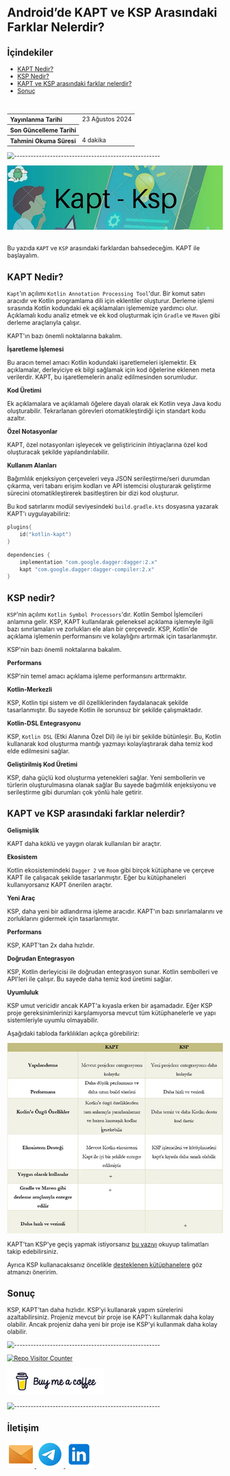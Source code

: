 # Android’de KAPT ve KSP Arasındaki Farklar Nelerdir?

## **İçindekiler**

- [KAPT Nedir?](#kapt-nedir)
- [KSP Nedir?](#ksp-nedir)
- [KAPT ve KSP arasındaki farklar nelerdir?](#kapt-ve-ksp-arasındaki-farklar-nelerdir)
- [Sonuç](#sonuç)

<br>

<table>
  <tr>
    <th style="text-align: left; font-weight: bold;">Yayınlanma Tarihi</th>
    <td style="text-align: left;">23 Ağustos 2024</td>
  </tr>
  <tr>
    <th style="text-align: left; font-weight: bold;">Son Güncelleme Tarihi</th>
    <td style="text-align: left;"></td>
  </tr>
  <tr>
    <th style="text-align: left; font-weight: bold;">Tahmini Okuma Süresi</th>
    <td style="text-align: left;">4 dakika</td>
  </tr>
</table>


![-----------------------------------------------------](../../../Readme%20Resources/Çizgi.png)

<div align="center">
  <img src="./Resources/1.webp" alt="KAPT - KSP"/>
</div>  

<br>

Bu yazıda `KAPT` ve `KSP` arasındaki farklardan bahsedeceğim. KAPT ile başlayalım.


## KAPT Nedir?

`Kapt`'ın açılımı `Kotlin Annotation Processing Tool`'dur. Bir komut satırı aracıdır ve Kotlin programlama dili için eklentiler oluşturur.
Derleme işlemi sırasında Kotlin kodundaki ek açıklamaları işlememize yardımcı olur. Açıklamalı kodu analiz etmek ve ek kod oluşturmak için
`Gradle` ve `Maven` gibi derleme araçlarıyla çalışır.

KAPT'ın bazı önemli noktalarına bakalım.

**İşaretleme İşlemesi**

Bu aracın temel amacı Kotlin kodundaki işaretlemeleri işlemektir. Ek açıklamalar, derleyiciye ek bilgi sağlamak için kod öğelerine eklenen meta verilerdir.
KAPT, bu işaretlemelerin analiz edilmesinden sorumludur.

**Kod Üretimi**

Ek açıklamalara ve açıklamalı öğelere dayalı olarak ek Kotlin veya Java kodu oluşturabilir. Tekrarlanan görevleri otomatikleştirdiği için standart kodu azaltır.

**Özel Notasyonlar**

KAPT, özel notasyonları işleyecek ve geliştiricinin ihtiyaçlarına özel kod oluşturacak şekilde yapılandırılabilir.

**Kullanım Alanları**

Bağımlılık enjeksiyon çerçeveleri veya JSON serileştirme/seri durumdan çıkarma, veri tabanı erişim kodları ve API istemcisi oluşturarak
geliştirme sürecini otomatikleştirerek basitleştiren bir dizi kod oluşturur.

 Bu kod satırlarını modül seviyesindeki `build.gradle.kts` dosyasına yazarak KAPT'ı uygulayabiliriz:

```kotlin
plugins{
    id("kotlin-kapt")
}
```

```kotlin
dependencies {
    implementation "com.google.dagger:dagger:2.x"
    kapt "com.google.dagger:dagger-compiler:2.x"
}
```


## KSP nedir?

`KSP`'nin açılımı `Kotlin Symbol Processors`'dır. Kotlin Sembol İşlemcileri anlamına gelir.
KSP, KAPT kullanılarak geleneksel açıklama işlemeyle ilgili bazı sınırlamaları ve zorlukları ele alan bir çerçevedir.
KSP, Kotlin'de açıklama işlemenin performansını ve kolaylığını artırmak için tasarlanmıştır.

KSP'nin bazı önemli noktalarına bakalım.

**Performans**

KSP'nin temel amacı açıklama işleme performansını arttırmaktır.

**Kotlin-Merkezli**

KSP, Kotlin tipi sistem ve dil özelliklerinden faydalanacak şekilde tasarlanmıştır. Bu sayede Kotlin ile sorunsuz bir şekilde çalışmaktadır.

**Kotlin-DSL Entegrasyonu**

KSP, `Kotlin DSL` (Etki Alanına Özel Dil) ile iyi bir şekilde bütünleşir. Bu, Kotlin kullanarak kod oluşturma mantığı yazmayı kolaylaştırarak
daha temiz kod elde edilmesini sağlar.

**Geliştirilmiş Kod Üretimi**

KSP, daha güçlü kod oluşturma yetenekleri sağlar. Yeni sembollerin ve türlerin oluşturulmasına olanak sağlar
Bu sayede bağımlılık enjeksiyonu ve serileştirme gibi durumları çok yönlü hale getirir.


## KAPT ve KSP arasındaki farklar nelerdir?

**Gelişmişlik**

KAPT daha köklü ve yaygın olarak kullanılan bir araçtır.

**Ekosistem**

Kotlin ekosistemindeki `Dagger 2` ve `Room` gibi birçok kütüphane ve çerçeve KAPT ile çalışacak şekilde tasarlanmıştır.
Eğer bu kütüphaneleri kullanıyorsanız KAPT önerilen araçtır.

**Yeni Araç**

KSP, daha yeni bir adlandırma işleme aracıdır. KAPT'ın bazı sınırlamalarını ve zorluklarını gidermek için tasarlanmıştır.

**Performans**

KSP, KAPT'tan 2x daha hızlıdır.

**Doğrudan Entegrasyon**

KSP, Kotlin derleyicisi ile doğrudan entegrasyon sunar. Kotlin sembolleri ve API'leri ile çalışır. Bu sayede daha temiz kod üretimi sağlar.

**Uyumluluk**

KSP umut vericidir ancak KAPT'a kıyasla erken bir aşamadadır. Eğer KSP proje gereksinimlerinizi karşılamıyorsa mevcut tüm kütüphanelerle ve
yapı sistemleriyle uyumlu olmayabilir.

Aşağıdaki tabloda farklılıkları açıkça görebiliriz:

<img src="./Resources/2.webp" alt="KAPT ve KSP arasındaki farklar"/>

<br>

KAPT'tan KSP'ye geçiş yapmak istiyorsanız [bu yazıyı](https://medium.com/@rchaitanya/android-migrate-from-kapt-to-ksp-4df449d2e269) okuyup talimatları takip edebilirsiniz.

Ayrıca KSP kullanacaksanız öncelikle [desteklenen kütüphanelere](https://kotlinlang.org/docs/ksp-overview.html#resources) göz atmanızı öneririm.

## Sonuç

KSP, KAPT'tan daha hızlıdır. KSP'yi kullanarak yapım sürelerini azaltabilirsiniz. Projeniz mevcut bir proje ise KAPT'ı kullanmak daha kolay olabilir.
Ancak projeniz daha yeni bir proje ise KSP'yi kullanmak daha kolay olabilir.


![-----------------------------------------------------](../../../Readme%20Resources/Çizgi.png)

<a href="https://github.com/mustafatoktas/W.BE_RepoVisitorCounterAPI" target="_blank"> <img src="https://toktasoft.com/api/github2/repo-visitor-counter.php?repo=tfu4ez9n7sdy2p5&show_repo_name=1&show_date=1&show_brand=0" alt="Repo Visitor Counter"/> </a>

<a href="https://buymeacoffee.com/mustafatoktas" target="_blank"> <img src="./../../../Readme Resources/İletişim/Buy Me a Coffee.png" alt="Buy Me a Coffee" height="64"/> </a>


![-----------------------------------------------------](../../../Readme%20Resources/Çizgi.png)

## İletişim

<a href="mailto:info@mustafatoktas.com"              target="_blank"> <img src="./../../../Readme Resources/İletişim/Mail.png"     alt="Mail"     width="64"/> </a>
<a href="https://t.me/mustafatoktas00"               target="_blank"> <img src="./../../../Readme Resources/İletişim/Telegram.png" alt="Telegram" width="64"/> </a>
<a href="https://www.linkedin.com/in/mustafatoktas/" target="_blank"> <img src="./../../../Readme Resources/İletişim/LinkedIn.png" alt="LinkedIn" width="64"/> </a>